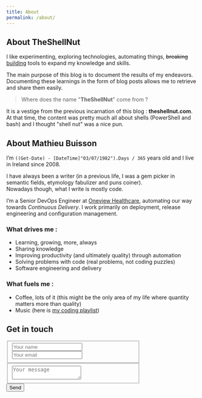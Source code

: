 ```yaml
---
title: About
permalink: /about/
---
```


## About TheShellNut  
 
I like experimenting, exploring technologies, automating things, <del>breaking</del> <ins>building</ins> tools to expand my knowledge and skills.  

The main purpose of this blog is to document the results of my endeavors.  
Documenting these learnings in the form of blog posts allows me to retrieve and share them easily.  

> Where does the name "**TheShellNut**" come from ?  

It is a vestige from the previous incarnation of this blog : **theshellnut.com**.   
At that time, the content was pretty much all about shells (PowerShell and bash) and I thought "shell nut" was a nice pun.

## About Mathieu Buisson   

I’m `((Get-Date) - [DateTime]"03/07/1982").Days / 365` years old and I live in Ireland since 2008.  

I have always been a writer (in a previous life, I was a gem picker in semantic fields, etymology fabulizer and puns coiner).  
Nowadays though, what I write is mostly code.  

I’m a Senior DevOps Engineer at [Oneview Healthcare](http://www.oneviewhealthcare.com/), automating our way towards *Continuous Delivery*. I work primarily on deployment, release engineering and configuration management.  

### What drives me :  
  - Learning, growing, more, always  
  - Sharing knowledge  
  - Improving productivity (and ultimately quality) through automation  
  - Solving problems with code (real problems, not coding puzzles)  
  - Software engineering and delivery  

### What fuels me :  
  - Coffee, lots of it (this might be the only area of my life where quantity matters more than quality)  
  - Music (here is [my coding playlist](https://open.spotify.com/user/mathieubuisson/playlist/4YxhSI2Cpwej2CEU3YxoD5))  

## Get in touch  

<form action="https://formspree.io/theshellnut@outlook.com" method="POST" style="width: 70%">
  <fieldset>
    <input type="text" name="name" placeholder="Your name">
    <input type="email" name="_replyto" placeholder="Your email">
  </fieldset>
  <fieldset>
    <textarea name="message" placeholder="Your message"></textarea>
  </fieldset>
  <button class="btn btn--info" type="submit">Send</button>
</form>

